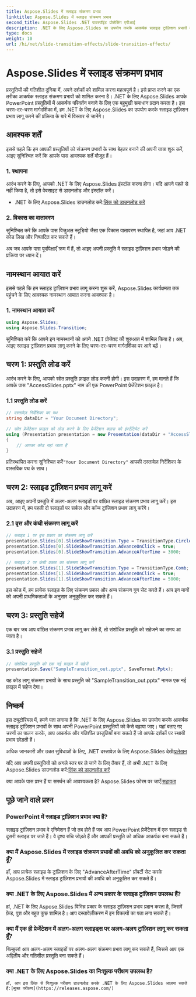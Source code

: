 ```yaml
---
title: Aspose.Slides में स्लाइड संक्रमण प्रभाव
linktitle: Aspose.Slides में स्लाइड संक्रमण प्रभाव
second_title: Aspose.Slides .NET पावरपॉइंट प्रोसेसिंग एपीआई
description: .NET के लिए Aspose.Slides का उपयोग करके आकर्षक स्लाइड ट्रांज़िशन प्रभावों के साथ अपनी PowerPoint प्रस्तुतियों को बेहतर बनाएं। गतिशील एनिमेशन के साथ अपने दर्शकों को संलग्न करें!
type: docs
weight: 10
url: /hi/net/slide-transition-effects/slide-transition-effects/
---
```

# Aspose.Slides में स्लाइड संक्रमण प्रभाव

प्रस्तुतियों की गतिशील दुनिया में, अपने दर्शकों को शामिल करना महत्वपूर्ण है। इसे प्राप्त करने का एक तरीका आकर्षक स्लाइड संक्रमण प्रभावों को शामिल करना है। .NET के लिए Aspose.Slides आपके PowerPoint प्रस्तुतियों में आकर्षक परिवर्तन बनाने के लिए एक बहुमुखी समाधान प्रदान करता है। इस चरण-दर-चरण मार्गदर्शिका में, हम .NET के लिए Aspose.Slides का उपयोग करके स्लाइड ट्रांज़िशन प्रभाव लागू करने की प्रक्रिया के बारे में विस्तार से जानेंगे।

## आवश्यक शर्तें

इससे पहले कि हम आपकी प्रस्तुतियों को संक्रमण प्रभावों के साथ बेहतर बनाने की अपनी यात्रा शुरू करें, आइए सुनिश्चित करें कि आपके पास आवश्यक शर्तें मौजूद हैं।

### 1. स्थापना

आरंभ करने के लिए, आपको .NET के लिए Aspose.Slides इंस्टॉल करना होगा। यदि आपने पहले से नहीं किया है, तो इसे वेबसाइट से डाउनलोड और इंस्टॉल करें।

-  .NET के लिए Aspose.Slides डाउनलोड करें:[लिंक को डाउनलोड करें](https://releases.aspose.com/slides/net/)

### 2. विकास का वातावरण

सुनिश्चित करें कि आपके पास विजुअल स्टूडियो जैसा एक विकास वातावरण स्थापित है, जहां आप .NET कोड लिख और निष्पादित कर सकते हैं।

अब जब आपके पास पूर्वापेक्षाएँ क्रम में हैं, तो आइए अपनी प्रस्तुति में स्लाइड ट्रांज़िशन प्रभाव जोड़ने की प्रक्रिया पर ध्यान दें।

## नामस्थान आयात करें

इससे पहले कि हम स्लाइड ट्रांज़िशन प्रभाव लागू करना शुरू करें, Aspose.Slides कार्यक्षमता तक पहुंचने के लिए आवश्यक नामस्थान आयात करना आवश्यक है।

### 1. नामस्थान आयात करें

```csharp
using Aspose.Slides;
using Aspose.Slides.Transition;
```

सुनिश्चित करें कि आपने इन नामस्थानों को अपने .NET प्रोजेक्ट की शुरुआत में शामिल किया है। अब, आइए स्लाइड ट्रांज़िशन प्रभाव लागू करने के लिए चरण-दर-चरण मार्गदर्शिका पर आगे बढ़ें।

## चरण 1: प्रस्तुति लोड करें

आरंभ करने के लिए, आपको स्रोत प्रस्तुति फ़ाइल लोड करनी होगी। इस उदाहरण में, हम मानते हैं कि आपके पास "AccessSlides.pptx" नाम की एक PowerPoint प्रेजेंटेशन फ़ाइल है।

### 1.1 प्रस्तुति लोड करें

```csharp
// दस्तावेज़ निर्देशिका का पथ
string dataDir = "Your Document Directory";

// स्रोत प्रेजेंटेशन फ़ाइल को लोड करने के लिए प्रेजेंटेशन क्लास को इंस्टेंटियेट करें
using (Presentation presentation = new Presentation(dataDir + "AccessSlides.pptx"))
{
    // आपका कोड यहां जाता है
}
```

 प्रतिस्थापित करना सुनिश्चित करें`"Your Document Directory"` आपकी दस्तावेज़ निर्देशिका के वास्तविक पथ के साथ।

## चरण 2: स्लाइड ट्रांज़िशन प्रभाव लागू करें

अब, आइए अपनी प्रस्तुति में अलग-अलग स्लाइडों पर वांछित स्लाइड संक्रमण प्रभाव लागू करें। इस उदाहरण में, हम पहली दो स्लाइडों पर सर्कल और कॉम्ब ट्रांज़िशन प्रभाव लागू करेंगे।

### 2.1 वृत्त और कंघी संक्रमण लागू करें

```csharp
// स्लाइड 1 पर वृत्त प्रकार का संक्रमण लागू करें
presentation.Slides[0].SlideShowTransition.Type = TransitionType.Circle;
presentation.Slides[0].SlideShowTransition.AdvanceOnClick = true;
presentation.Slides[0].SlideShowTransition.AdvanceAfterTime = 3000;

// स्लाइड 2 पर कंघी प्रकार का संक्रमण लागू करें
presentation.Slides[1].SlideShowTransition.Type = TransitionType.Comb;
presentation.Slides[1].SlideShowTransition.AdvanceOnClick = true;
presentation.Slides[1].SlideShowTransition.AdvanceAfterTime = 5000;
```

इस कोड में, हम प्रत्येक स्लाइड के लिए संक्रमण प्रकार और अन्य संक्रमण गुण सेट करते हैं। आप इन मानों को अपनी प्राथमिकताओं के अनुसार अनुकूलित कर सकते हैं।

## चरण 3: प्रस्तुति सहेजें

एक बार जब आप वांछित संक्रमण प्रभाव लागू कर लेते हैं, तो संशोधित प्रस्तुति को सहेजने का समय आ जाता है।

### 3.1 प्रस्तुति सहेजें

```csharp
// संशोधित प्रस्तुति को एक नई फ़ाइल में सहेजें
presentation.Save("SampleTransition_out.pptx", SaveFormat.Pptx);
```

यह कोड लागू संक्रमण प्रभावों के साथ प्रस्तुति को "SampleTransition_out.pptx" नामक एक नई फ़ाइल में सहेज देगा।

## निष्कर्ष

इस ट्यूटोरियल में, हमने पता लगाया है कि .NET के लिए Aspose.Slides का उपयोग करके आकर्षक स्लाइड ट्रांज़िशन प्रभावों के साथ अपनी PowerPoint प्रस्तुतियों को कैसे बढ़ाया जाए। यहां बताए गए चरणों का पालन करके, आप आकर्षक और गतिशील प्रस्तुतियाँ बना सकते हैं जो आपके दर्शकों पर स्थायी प्रभाव छोड़ती हैं।

 अधिक जानकारी और उन्नत सुविधाओं के लिए, .NET दस्तावेज़ के लिए Aspose.Slides देखें:[प्रलेखन](https://reference.aspose.com/slides/net/)

 यदि आप अपनी प्रस्तुतियों को अगले स्तर पर ले जाने के लिए तैयार हैं, तो अभी .NET के लिए Aspose.Slides डाउनलोड करें:[लिंक को डाउनलोड करें](https://releases.aspose.com/slides/net/)

 क्या आपके पास प्रश्न हैं या समर्थन की आवश्यकता है? Aspose.Slides फोरम पर जाएँ:[सहायता](https://forum.aspose.com/)

## पूछे जाने वाले प्रश्न

### PowerPoint में स्लाइड ट्रांज़िशन प्रभाव क्या हैं?
   स्लाइड ट्रांज़िशन प्रभाव वे एनिमेशन हैं जो तब होते हैं जब आप PowerPoint प्रेजेंटेशन में एक स्लाइड से दूसरी स्लाइड पर जाते हैं। वे दृश्य रुचि जोड़ते हैं और आपकी प्रस्तुति को अधिक आकर्षक बना सकते हैं।

### क्या मैं Aspose.Slides में स्लाइड संक्रमण प्रभावों की अवधि को अनुकूलित कर सकता हूँ?
   हाँ, आप प्रत्येक स्लाइड के ट्रांज़िशन के लिए "AdvanceAfterTime" प्रॉपर्टी सेट करके Aspose.Slides में स्लाइड ट्रांज़िशन प्रभावों की अवधि को अनुकूलित कर सकते हैं।

### क्या .NET के लिए Aspose.Slides में अन्य प्रकार के स्लाइड ट्रांज़िशन उपलब्ध हैं?
   हां, .NET के लिए Aspose.Slides विभिन्न प्रकार के स्लाइड ट्रांज़िशन प्रभाव प्रदान करता है, जिसमें फ़ेड, पुश और बहुत कुछ शामिल है। आप दस्तावेज़ीकरण में इन विकल्पों का पता लगा सकते हैं।

### क्या मैं एक ही प्रेजेंटेशन में अलग-अलग स्लाइड्स पर अलग-अलग ट्रांज़िशन लागू कर सकता हूँ?
   बिल्कुल! आप अलग-अलग स्लाइडों पर अलग-अलग संक्रमण प्रभाव लागू कर सकते हैं, जिससे आप एक अद्वितीय और गतिशील प्रस्तुति बना सकते हैं।

### क्या .NET के लिए Aspose.Slides का निःशुल्क परीक्षण उपलब्ध है?
    हाँ, आप इस लिंक से निःशुल्क परीक्षण डाउनलोड करके .NET के लिए Aspose.Slides आज़मा सकते हैं:[मुफ्त परीक्षण](https://releases.aspose.com/)